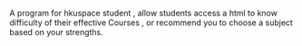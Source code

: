 A program for hkuspace student , allow students access a html to know difficulty of their effective Courses , or recommend you to choose a subject based on your strengths.
